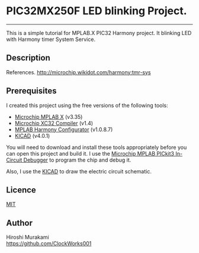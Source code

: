 ﻿# PIC32MX250F LED blinking Project.
---
This is a simple tutorial for MPLAB.X PIC32 Harmony project.
It blinking LED with Harmony timer System Service.

## Description

References.
  <http://microchip.wikidot.com/harmony:tmr-sys>

## Prerequisites

I created this project using the free versions of the following tools:
 * [Microchip MPLAB X][2] (v3.35)
 * [Microchip XC32 Compiler][3] (v1.4)
 * [MPLAB Harmony Configurator][4] (v1.0.8.7)
 * [KICAD][6] (v4.0.1)

You will need to download and install these tools appropriately before you
can open this project and build it.
I use the [Microchip MPLAB PICkit3 In-Circuit Debugger][5] to program the chip and debug it.  

Also, I use the [KICAD][6] to draw the electric circuit schematic.

## Licence

[MIT](https://github.com/tcnksm/tool/blob/master/LICENCE)

## Author

Hiroshi Murakami  
<https://github.com/ClockWorks001>  


[1]: http://ww1.microchip.com/downloads/en/DeviceDoc/60001168J.pdf "PIC32MX250"
[2]: http://www.microchip.com/pagehandler/en-us/family/mplabx/ "MPLAB X"
[3]: http://www.microchip.com/pagehandler/en_us/devtools/mplabxc/ "MPLAB XC Compilers"
[4]: http://www.microchip.com/harmony "MPLAB Harmony Configurator"
[5]: http://www.microchip.com/Developmenttools/ProductDetails.aspx?PartNO=PG164130 "MPLAB PICkit3 In-Circuit Debugger"
[6]: http://www.kicad-pcb.org/display/KICAD/KiCad+EDA+Software+Suite "KICAD"


  


